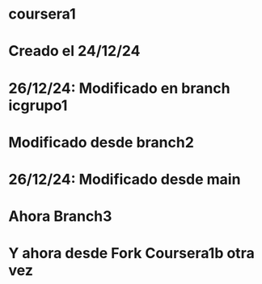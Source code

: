 # coursera1
# Creado el 24/12/24
# 26/12/24: Modificado en branch icgrupo1
# Modificado desde branch2
# 26/12/24: Modificado desde main
# Ahora Branch3
# Y ahora desde Fork Coursera1b otra vez
